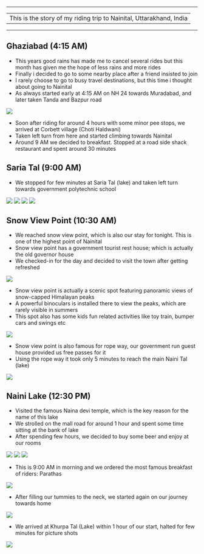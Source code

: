 
---

| |
| :--- |
| This is the story of my riding trip to Nainital, Uttarakhand, India|

---

##  Ghaziabad (4:15 AM)
* This years good rains has made me to cancel several rides but this month has given me the hope of less rains and more rides
* Finally i decided to go to some nearby place after a friend insisted to join
* I rarely choose to go to busy travel destinations, but this time i thought about going to Nainital
* As always started early at 4:15 AM on NH 24 towards Muradabad, and later taken Tanda and Bazpur road

![](https://github.com/inbravo/travel/raw/master/september-2018-1/images/IMG_20180915_084107.jpg)

* Soon after riding for around 4 hours with some minor pee stops, we arrived at Corbett village (Choti Haldwani)
* Taken left turn from here and started climbing towards Nainital
* Around 9 AM we decided to breakfast. Stopped at a road side shack restaurant and spent around 30 minutes

##  Saria Tal (9:00 AM)
* We stopped for few minutes at Saria Tal (lake) and taken left turn towards government polytechnic school

![](https://github.com/inbravo/travel/raw/master/september-2018-1/images/IMG_20180915_104005.jpg)
![](https://github.com/inbravo/travel/raw/master/september-2018-1/images/IMG_20180915_101512.jpg)
![](https://github.com/inbravo/travel/raw/master/september-2018-1/images/IMG_20180915_101758.jpg)
![](https://github.com/inbravo/travel/raw/master/september-2018-1/images/IMG_20180915_101854.jpg)

##  Snow View Point (10:30 AM)
* We reached snow view point, which is also our stay for tonight. This is one of the highest point of Nainital
* Snow view point has a government tourist rest house; which is actually the old governor house
* We checked-in for the day and decided to visit the town after getting refreshed

![](https://github.com/inbravo/travel/raw/master/september-2018-1/images/IMG_20180916_082859.jpg)

* Snow view point is actually a scenic spot featuring panoramic views of snow-capped Himalayan peaks
* A powerful binoculars is installed there to view the peaks, which are rarely visible in summers
* This spot also has some kids fun related activities like toy train, bumper cars and swings etc

![](https://github.com/inbravo/travel/raw/master/september-2018-1/images/IMG-20180916-WA0021.jpg)

* Snow view point is also famous for rope way, our government run guest house provided us free passes for it
* Using the rope way it took only 5 minutes to reach the main Naini Tal (lake)

![](https://github.com/inbravo/travel/raw/master/september-2018-1/images/IMG_20180915_143701.jpg)

##  Naini Lake (12:30 PM)
* Visited the famous Naina devi temple, which is the key reason for the name of this lake
* We strolled on  the mall road for around 1 hour and spent some time sitting at the bank of lake
* After spending few hours, we decided to buy some beer and enjoy at our rooms

![](https://github.com/inbravo/travel/raw/master/september-2018-1/images/IMG-20180916-WA0035.jpg)
![](https://github.com/inbravo/travel/raw/master/september-2018-1/images/IMG_20180915_134200.jpg)
![](https://github.com/inbravo/travel/raw/master/september-2018-1/images/IMG_20180915_135401.jpg)

* This is 9:00 AM in morning and we ordered the most famous breakfast of riders: Parathas

![](https://github.com/inbravo/travel/raw/master/september-2018-1/images/IMG_20180916_083010_BURST2.jpg)

* After filling our tummies to the neck, we started again on our journey towards home

![](https://github.com/inbravo/travel/raw/master/september-2018-1/images/IMG_20180916_091903.jpg)

* We arrived at Khurpa Tal (Lake) within 1 hour of our start, halted for few minutes for picture shots

![](https://github.com/inbravo/travel/raw/master/september-2018-1/images/IMG_20180916_093413.jpg)